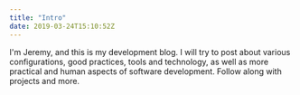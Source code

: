 ```yaml
---
title: "Intro"
date: 2019-03-24T15:10:52Z
---
```


I'm Jeremy, and this is my development blog. I will try to post about various configurations, good practices, tools and technology, as well as more practical and human aspects of software development. Follow along with projects and more.
